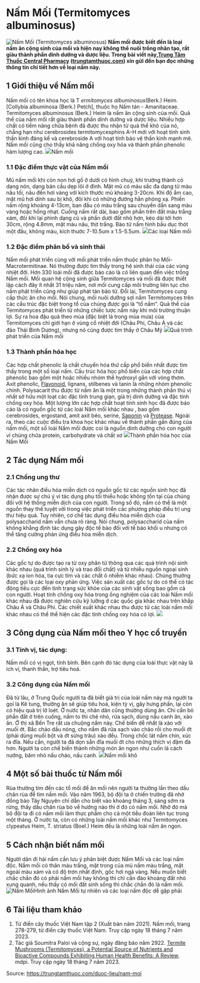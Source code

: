 # Nấm Mối (Termitomyces albuminosus)

![Nấm Mối \(Termitomyces albuminosus\)](https://trungtamthuoc.com/images/others/nammoi-1-1333.jpg)
**Nấm mối được biết đến là loại nấm ăn cộng sinh của mối và hiện nay không thể nuôi trồng nhân tạo, rất giàu thành phần dinh dưỡng và dược liệu. Trong bài viết này,[Trung Tâm Thuốc Central Pharmacy](https://trungtamthuoc.com/ "Trung Tâm Thuốc Central Pharmacy") ([trungtamthuoc.com](https://trungtamthuoc.com/ "trungtamthuoc.com")) xin gửi đến bạn đọc những thông tin chi tiết hơn về loại nấm này.**
##  1 Giới thiệu về Nấm mối
Nấm mối có tên khoa học là T _ermitomyces albuminosus_(Berk.) Heim. [Collybia albuminosa (Berk.) Petch], thuộc họ Nấm tán - Amanitaceae.
Termitomyces albuminosus (Berk.) Heim là nấm ăn cộng sinh của mối. Quả thể của nấm mối rất giàu thành phần dinh dưỡng và dược liệu. Nhiều hợp chất có tiềm năng chữa bệnh đã được thu nhận từ quả thể khô của nó, chẳng hạn như cerebrosides termitomycesphins A–H mới với hoạt tính sinh thần kinh đáng kể và cerebroside A với hoạt tính bảo vệ thần kinh mạnh mẽ. Nấm mối cũng cho thấy khả năng chống oxy hóa và thành phần phenolic hàm lượng cao.
![](https://trungtamthuoc.com/images/item/nam-moi-1.jpg)Nấm mối
### 1.1 Đặc điểm thực vật của Nấm mối
Mũ nấm mối khi còn non hơi gồ ở dưới có hình chuỳ, khi trưởng thành có dạng nón, dạng bán cầu dẹp lõi ở đỉnh. Mặt mũ có màu sắc đa dạng từ màu nâu tối, nâu đến hơi vàng với kích thước mũ khoảng 3-20cm. Khi độ ẩm cao, mặt mũ hơi dính sau bị khô, đôi khi có những đường hằn phóng xạ. Phiến nấm rộng khoảng 4-13cm, ban đầu có màu trắng sau chuyển dần sang màu vàng hoặc hồng nhạt.
Cuống nấm rất dài, bao gồm phần trên đất màu trắng xám, đôi khi lại phình dạng củ và phần dưới đất nhỏ hơn, kéo dài tới hơn 30cm, rộng 4.8mm, mặt màu nâu, thịt trắng. Bào tử nấm hình bầu dục thót một đầu, không màu, kích thước 7-10.5um x 1.5-5.5um.
![](https://trungtamthuoc.com/images/item/nam-moi-4.jpg)Các loại Nấm mối
### 1.2 Đặc điểm phân bố và sinh thái
Nấm mối phát triển cùng với mối phát triển nấm thuộc phân họ Mối- Macrotermitinae. Nó thường được tìm thấy trong hệ sinh thái của các vùng nhiệt đới. Hơn 330 loài mối đã được báo cáo là có liên quan đến việc trồng Nấm mối. Mối quan hệ cộng sinh giữa Termitomyces và mối đã được thiết lập cách đây ít nhất 31 triệu năm, nơi mối cung cấp môi trường liên tục cho nấm phát triển cũng như giúp phát tán bào tử. Đổi lại, Termitomyces cung cấp thức ăn cho mối. Nói chung, mối nuôi dưỡng sợi nấm Termitomyces trên các cấu trúc đặc biệt trong tổ của chúng được gọi là “tổ nấm”. Quả thể của Termitomyces phát triển từ những chiếc lược nấm này khi môi trường thuận lợi. Sự ra hoa đậu quả theo mùa (đặc biệt là trong mùa mưa) của Termitomyces chỉ giới hạn ở vùng cổ nhiệt đới (Châu Phi, Châu Á và các đảo Thái Bình Dương), nhưng nó cũng được tìm thấy ở Châu Mỹ
![](https://trungtamthuoc.com/images/item/nam-moi-3.jpg)Quá trình phát triển của Nấm mối
### 1.3 Thành phần hóa học
Các hợp chất phenolic là chất chuyển hóa thứ cấp phổ biến nhất được tìm thấy trong một số loại nấm. Cấu trúc hóa học phổ biến của các hợp chất phenolic bao gồm một hoặc nhiều nhóm thế hydroxyl gắn với vòng thơm. Axit phenolic, [Flavonoid](https://trungtamthuoc.com/hoat-chat/flavonoid "Flavonoid"), lignans, stilbenes và tanin là những nhóm phenolic chính.
Polysacarit thu được từ nấm ăn là một trong những thành phần thú vị nhất sở hữu một loạt các đặc tính trung gian, giá trị dinh dưỡng và đặc tính chống oxy hóa.
Một lượng lớn các hợp chất hoạt tính sinh học đã được báo cáo là có nguồn gốc từ các loài Nấm mối khác nhau , bao gồm cerebrosides, ergostand, amit axit béo, serine, [Saponin](https://trungtamthuoc.com/hoat-chat/saponin "Saponin") và [Protease](https://trungtamthuoc.com/hoat-chat/protease "Protease").
Ngoài ra, theo các cuộc điều tra khoa học khác nhau về thành phần gần đúng của nấm mối, một số loài Nấm mối được coi là nguồn dinh dưỡng cho con người vì chúng chứa protein, carbohydrate và chất xơ
![](https://trungtamthuoc.com/images/item/nam-moi-6.jpg)Thành phần hóa học của Nấm Mối
##  2 Tác dụng Nấm mối 
### 2.1 Chống ung thư
Các tác nhân điều hòa miễn dịch có nguồn gốc từ các nguồn sinh học đã nhận được sự chú ý vì tác dụng phụ tối thiểu hoặc không tồn tại của chúng đối với hệ thống miễn dịch của con người. Trong số đó, nấm có thể là một nguồn thay thế tuyệt vời trong việc phát triển các phương pháp điều trị ung thư hiệu quả.
Tuy nhiên, cơ chế tác dụng điều hòa miễn dịch của polysaccharid nấm vẫn chưa rõ ràng. Nói chung, polysaccharid của nấm không khẳng định tác dụng gây độc tế bào đối với tế bào khối u nhưng có thể tăng cường phản ứng điều hòa miễn dịch.
### 2.2 Chống oxy hóa
Các gốc tự do được tạo ra từ oxy phân tử thông qua các quá trình nội sinh khác nhau (quá trình sinh lý và trao đổi chất) và từ nhiều nguồn ngoại sinh (bức xạ ion hóa, tia cực tím và các chất ô nhiễm khác nhau). Chúng thường được gọi là các loại oxy phản ứng. Việc sản xuất các gốc tự do có thể có tác động tiêu cực đến tình trạng sức khỏe của các sinh vật sống bao gồm cả con người.
Hoạt tính chống oxy hóa trong ống nghiệm của các loài Nấm mối khác nhau đã được nghiên cứu kỹ lưỡng ở các quốc gia khác nhau trên khắp Châu Á và Châu Phi. Các chiết xuất khác nhau thu được từ các loài nấm mối khác nhau có thể thể hiện các đặc tính chống oxy hóa có lợi.
![](https://trungtamthuoc.com/images/item/nam-moi-2.jpg)
##  3 Công dụng của Nấm mối theo Y học cổ truyền
### 3.1 Tính vị, tác dụng: 
Nấm mối có vị ngọt, tính bình. Bên cạnh đó tác dụng của loài thực vật này là ích vị, thanh thần, trợ tiêu hoá.
### 3.2 Công dụng của Nấm mối
Đã từ lâu, ở Trung Quốc người ta đã biết giá trị của loài nấm này mà người ta gọi là Kê tung, thường ăn sẽ giúp tiêu hoá, kiện tỳ vị, gây hưng phấn, lại còn có hiệu quả trị lở loét.
Ở nước ta, nhân dân cũng thường dùng ăn. Chi cần bỏ phần đất ở trên cuống, nấm to thì chẻ nhỏ, rửa sạch, dùng nấu canh ăn, xào ăn.
Ở thị xã Bến Tre rất ưa chuộng nấm này. Chế biến dễ nhất là xào với muối ớt. Bắc chảo dầu nóng, cho nấm đã rửa sạch vào chảo rồi cho muối ớt (phải dùng muối bột và ớt sừng trâu) xào đều. Trong chốc lát nấm chín, xúc ra đĩa. Nếu cần, người ta đã dọn sẵn đĩa muối ớt cho những thích vị đậm đà hơn. Người ta còn chế biến thành những món ăn ngon như cuốn lá cách nướng, băm nhỏ nấu cháo, nấu canh.
![](https://trungtamthuoc.com/images/item/nam-moi-5.jpg)Nấm mối khô
##  4 Một số bài thuốc từ Nấm mối
Rùa thường tím đến các tổ mối để ăn mối nên người ta thường lần theo dấu chân rùa để tìm nấm mối. Vào năm 1963, bộ đội ta ở chiến trường đã nhờ đồng bào Tây Nguyên chỉ dẫn cho biết vào khoảng tháng 3, sáng sớm ra rừng, thấy dấu chân rùa bò về hướng nào thì ở đó có nấm mối. Nhờ đó mà bộ đội ta đi có nấm mối làm thực phẩm cho cả một tiểu đoàn liên tục trong một tháng.
Ở nước ta, còn có những loài nấm mối khác như Termitomyces clypeatus Heim, T. striatus (Boel.) Heim đều là những loài nấm ăn ngon.
##  5 Cách nhận biết nấm mối
Người dân đi hái nấm cần lưu ý phân biệt được Nấm Mối và các loại nấm độc. Nấm mối có thân màu trắng, mặt trong của mủ nấm màu trắng, mặt ngoài màu xám và có độ trơn nhất định, gốc hơi ngả vàng. Nếu muốn biết chắc chắn đó có phải nấm mối hay không thì chỉ cần đào khoảng đất nhỏ xung quanh, nếu thấy có mối đất sinh sống thì chắc chắn đó là nấm mối.
![Nấm Mối](https://trungtamthuoc.com/images/item/nammoi-5.jpg)Hình ảnh Nấm Mối tự nhiên và các loại nấm độc dễ gặp phải
##  6 Tài liệu tham khảo
  1. Từ điển cây thuốc Việt Nam tập 2 (Xuất bản năm 2021). Nấm mối, trang 278-279, từ điển cây thuốc Việt Nam. Truy cập ngày 18 tháng 7 năm 2023.
  2. Tác giả Soumitra Paloi và cộng sự, ngày đăng báo năm 2922. [Termite Mushrooms (Termitomyces), a Potential Source of Nutrients and Bioactive Compounds Exhibiting Human Health Benefits: A Review](https://www.mdpi.com/2309-608X/9/1/112), mdpi. Truy cập ngày 18 tháng 7 năm 2023.




Source: https://trungtamthuoc.com/duoc-lieu/nam-moi
